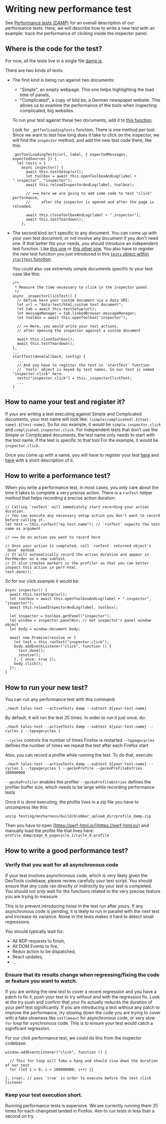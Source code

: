 # Writing new performance test

See [Performance tests (DAMP)](performance-tests.md) for an overall description of our performance tests.
Here, we will describe how to write a new test with an example: track the performance of clicking inside the inspector panel.

## Where is the code for the test?

For now, all the tests live in a single file [damp.js](https://searchfox.org/mozilla-central/source/testing/talos/talos/tests/devtools/addon/content/damp.js).

There are two kinds of tests:
* The first kind is being run against two documents:
  * "Simple", an empty webpage. This one helps highlighting the load time of panels,
  * "Complicated", a copy of bild.be, a German newspaper website. This allows us to examine the performance of the tools when inspecting complicated, big websites.

  To run your test against these two documents, add it to [this function](https://searchfox.org/mozilla-central/rev/cd742d763809089925a38178dd2ba5a9069fa855/testing/talos/talos/tests/devtools/addon/content/damp.js#563-673).

  Look for `_getToolLoadingTests` function. There is one method per tool. Since we want to test how long does it take to click on the inspector, we will find the `inspector` method, and add the new test code there, like this:
  ```
  _getToolLoadingTests(url, label, { expectedMessages, expectedSources }) {
    let tests = {
      async inspector() {
        await this.testSetup(url);
        let toolbox = await this.openToolboxAndLog(label + ".inspector", "inspector");
        await this.reloadInspectorAndLog(label, toolbox);

        // <== here we are going to add some code to test "click" performance,
        //     after the inspector is opened and after the page is reloaded.

        await this.closeToolboxAndLog(label + ".inspector");
        await this.testTeardown();
      },
  ```
* The second kind isn't specific to any document. You can come up with your own test document, or not involve any document if you don't need one.
  If that better fits your needs, you should introduce an independent test function. Like [this one](https://searchfox.org/mozilla-central/rev/cd742d763809089925a38178dd2ba5a9069fa855/testing/talos/talos/tests/devtools/addon/content/damp.js#330-348) or [this other one](https://searchfox.org/mozilla-central/rev/cd742d763809089925a38178dd2ba5a9069fa855/testing/talos/talos/tests/devtools/addon/content/damp.js#350-402). You also have to register the new test function you just introduced in this [`tests` object within `startTest` function](https://searchfox.org/mozilla-central/rev/cd742d763809089925a38178dd2ba5a9069fa855/testing/talos/talos/tests/devtools/addon/content/damp.js#863-864).

  You could also use extremely simple documents specific to your test case like this:
  ```
  /**
   * Measure the time necessary to click in the inspector panel
   */
  async _inspectorClickTest() {
    // Define here your custom document via a data URI:
    let url = "data:text/html,custom test document";
    let tab = await this.testSetup(url);
    let messageManager = tab.linkedBrowser.messageManager;
    let toolbox = await this.openToolbox("inspector");

    // <= Here, you would write your test actions,
    // after opening the inspector against a custom document

    await this.closeToolbox();
    await this.testTeardown();
  },
  ...
  startTest(doneCallback, config) {
    ...
    // And you have to register the test in `startTest` function
    // `tests` object is keyed by test names. So our test is named "inspector.click" here.
    tests["inspector.click"] = this._inspectorClickTest;
    ...
  }

  ```

## How to name your test and register it?

If your are writing a test executing against Simple and Complicated documents, your test name will look like: `(simple|complicated).${tool-name}.${test-name}`.
So for our example, it would be `simple.inspector.click` and `complicated.inspector.click`.
For independent tests that don't use the Simple or Complicated documents, the test name only needs to start with the tool name, if the test is specific to that tool
For the example, it would be `inspector.click`.

Once you come up with a name, you will have to register your test [here](https://searchfox.org/mozilla-central/rev/cd742d763809089925a38178dd2ba5a9069fa855/testing/talos/talos/tests/devtools/addon/content/damp.html#12-42) and [here](https://searchfox.org/mozilla-central/rev/cd742d763809089925a38178dd2ba5a9069fa855/testing/talos/talos/tests/devtools/addon/content/damp.html#44-71) with a short description of it.

## How to write a performance test?

When you write a performance test, in most cases, you only care about the time it takes to complete a very precise action.
There is a `runTest` helper method that helps recording a precise action duration:
```
// Calling `runTest` will immediately start recording your action duration.
// You can execute any necessary setup action you don't want to record before calling it.
let test = this.runTest("my.test.name"); // `runTest` expects the test name as argument

// <== Do an action you want to record here

// Once your action is completed, call `runTest` returned object's `done` method.
// It will automatically record the action duration and appear in PerfHerder as a new subtest.
// It also creates markers in the profiler so that you can better inspect this action in perf-html.
test.done();
```

So for our click example it would be:
```
async inspector() {
  await this.testSetup(url);
  let toolbox = await this.openToolboxAndLog(label + ".inspector", "inspector");
  await this.reloadInspectorAndLog(label, toolbox);

  let inspector = toolbox.getPanel("inspector");
  let window = inspector.panelWin; // Get inspector's panel window object
  let body = window.document.body;

  await new Promise(resolve => {
    let test = this.runTest("inspector.click");
    body.addEventListener("click", function () {
      test.done();
      resolve();
    }, { once: true });
    body.click();
  });
}
```

## How to run your new test?

You can run any performance test with this command:
```
./mach talos-test --activeTests damp --subtest ${your-test-name}
```

By default, it will run the test 25 times. In order to run it just once, do:
```
./mach talos-test --activeTests damp --subtest ${your-test-name} --cycles 1 --tppagecycles 1
```
`--cycles` controls the number of times Firefox is restarted
`--tppagecycles` defines the number of times we repeat the test after each Firefox start

Also, you can record a profile while running the test. To do that, execute:
```
./mach talos-test --activeTests damp --subtest ${your-test-name} --cycles 1 --tppagecycles 1 --geckoProfile --geckoProfileEntries 100000000
```
`--geckoProfiler` enables the profiler
`--geckoProfileEntries` defines the profiler buffer size, which needs to be large while recording performance tests

Once it is done executing, the profile lives in a zip file you have to uncompress like this:
```
unzip testing/mozharness/build/blobber_upload_dir/profile_damp.zip
```
Then you have to open [https://perf-html.io/](https://perf-html.io/) and manually load the profile file that lives here: `profile_damp/page_0_pagecycle_1/cycle_0.profile`

## How to write a good performance test?

### Verify that you wait for all asynchronous code

If your test involves asynchronous code, which is very likely given the DevTools codebase, please review carefully your test script.
You should ensure that _any_ code ran directly or indirectly by your test is completed.
You should not only wait for the functions related to the very precise feature you are trying to measure.

This is to prevent introducing noise in the test run after yours. If any asynchronous code is pending,
it is likely to run in parallel with the next test and increase its variance.
Noise in the tests makes it hard to detect small regressions.

You should typically wait for:
* All RDP requests to finish,
* All DOM Events to fire,
* Redux action to be dispatched,
* React updates,
* ...

### Ensure that its results change when regressing/fixing the code or feature you want to watch.

If you are writing the new test to cover a recent regression and you have a patch to fix it, push your test to try without _and_ with the regression fix.
Look at the try push and confirm that your fix actually reduces the duration of your perf test significantly.
If you are introducing a test without any patch to improve the performance, try slowing down the code you are trying to cover with a fake slowness like `setTimeout` for asynchronous code, or very slow `for` loop for synchronous code. This is to ensure your test would catch a significant regression.

For our click performance test, we could do this from the inspector codebase:
```
window.addEventListener("click", function () {

  // This for loop will fake a hang and should slow down the duration of our test
  for (let i = 0; i < 100000000; i++) {}

}, true); // pass `true` in order to execute before the test click listener
```

### Keep your test execution short.

Running performance tests is expensive. We are currently running them 25 times for each changeset landed in Firefox.
Aim to run tests in less than a second on try.
